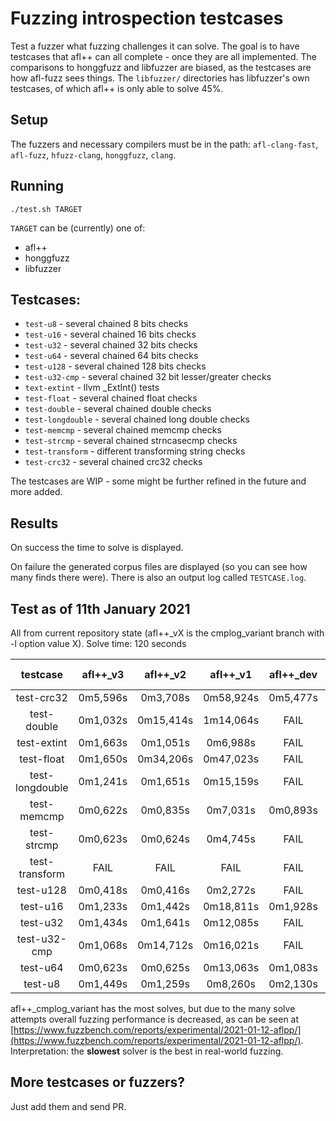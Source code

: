 # Fuzzing introspection testcases

Test a fuzzer what fuzzing challenges it can solve.
The goal is to have testcases that afl++ can all complete - once they are all implemented.
The comparisons to honggfuzz and libfuzzer are biased, as the testcases are how afl-fuzz sees things.
The `libfuzzer/` directories has libfuzzer's own testcases, of which afl++ is only able to solve 45%.

## Setup

The fuzzers and necessary compilers must be in the path: `afl-clang-fast`, `afl-fuzz`, `hfuzz-clang`, `honggfuzz`, `clang`.

## Running

```
./test.sh TARGET
```

`TARGET` can be (currently) one of:
  * afl++
  * honggfuzz
  * libfuzzer

## Testcases:

  * `test-u8` - several chained 8 bits checks
  * `test-u16` - several chained 16 bits checks
  * `test-u32` - several chained 32 bits checks
  * `test-u64` - several chained 64 bits checks
  * `test-u128` - several chained 128 bits checks
  * `test-u32-cmp` - several chained 32 bit lesser/greater checks
  * `text-extint` - llvm _ExtInt() tests
  * `test-float` - several chained float checks
  * `test-double` - several chained double checks
  * `test-longdouble` - several chained long double checks
  * `test-memcmp` - several chained memcmp checks
  * `test-strcmp` - several chained strncasecmp checks
  * `test-transform` - different transforming string checks
  * `test-crc32` - several chained crc32 checks

The testcases are WIP - some might be further refined in the future and more added.

## Results

On success the time to solve is displayed.

On failure the generated corpus files are displayed (so you can see how many finds there were). There is also an output log called `TESTCASE.log`.

## Test as of 11th January 2021

All from current repository state (afl++_vX is the cmplog_variant branch with -l option value X).
Solve time: 120 seconds

|testcase|afl++_v3|afl++_v2|afl++_v1|afl++_dev|afl++_stable|honggfuzz-2.3|libfuzzer-12|
|:------:|:------:|:------:|:------:|:-------:|:----------:|:-----------:|:----------:|
|test-crc32|0m5,596s|0m3,708s|0m58,924s|0m5,477s|0m5,251s|FAIL|FAIL|
|test-double|0m1,032s|0m15,414s|1m14,064s|FAIL|FAIL|FAIL|FAIL|
|test-extint|0m1,663s|0m1,051s|0m6,988s|FAIL|FAIL|FAIL|FAIL|
|test-float|0m1,650s|0m34,206s|0m47,023s|FAIL|FAIL|FAIL|FAIL|
|test-longdouble|0m1,241s|0m1,651s|0m15,159s|FAIL|FAIL|FAIL|FAIL|
|test-memcmp|0m0,622s|0m0,835s|0m7,031s|0m0,893s|0m1,087s|0m1,023s|0m0,089s|
|test-strcmp|0m0,623s|0m0,624s|0m4,745s|FAIL|0m1,091s|0m1,220s|0m13,757s|
|test-transform|FAIL|FAIL|FAIL|FAIL|FAIL|0m31,420s|FAIL|
|test-u128|0m0,418s|0m0,416s|0m2,272s|FAIL|FAIL|FAIL|FAIL|
|test-u16|0m1,233s|0m1,442s|0m18,811s|0m1,928s|0m2,135s|FAIL|FAIL|
|test-u32|0m1,434s|0m1,641s|0m12,085s|FAIL|FAIL|FAIL|FAIL|
|test-u32-cmp|0m1,068s|0m14,712s|0m16,021s|FAIL|FAIL|FAIL|FAIL|
|test-u64|0m0,623s|0m0,625s|0m13,063s|0m1,083s|0m0,896s|FAIL|1m24,684s|
|test-u8|0m1,449s|0m1,259s|0m8,260s|0m2,130s|0m2,139s|FAIL|FAIL|

afl++_cmplog_variant has the most solves, but due to the many solve attempts overall fuzzing performance is decreased, as can be seen at [https://www.fuzzbench.com/reports/experimental/2021-01-12-aflpp/](https://www.fuzzbench.com/reports/experimental/2021-01-12-aflpp/).
Interpretation: the **slowest** solver is the best in real-world fuzzing.

## More testcases or fuzzers?

Just add them and send PR.
